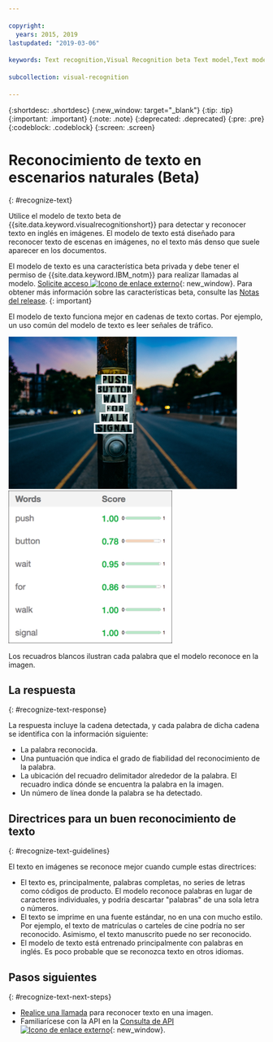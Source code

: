 ```yaml
---

copyright:
  years: 2015, 2019
lastupdated: "2019-03-06"

keywords: Text recognition,Visual Recognition beta Text model,Text model,recognize text

subcollection: visual-recognition

---
```


{:shortdesc: .shortdesc}
{:new_window: target="_blank"}
{:tip: .tip}
{:important: .important}
{:note: .note}
{:deprecated: .deprecated}
{:pre: .pre}
{:codeblock: .codeblock}
{:screen: .screen}

<!-- Link definitions -->

[api-ref-text]: https://{DomainName}/apidocs/visual-recognition/visual-recognition-v3-text

# Reconocimiento de texto en escenarios naturales (Beta)
{: #recognize-text}

Utilice el modelo de texto beta de {{site.data.keyword.visualrecognitionshort}} para detectar y reconocer texto en inglés en imágenes. El modelo de texto está diseñado para reconocer texto de escenas en imágenes, no el texto más denso que suele aparecer en los documentos.

El modelo de texto es una característica beta privada y debe tener el permiso de {{site.data.keyword.IBM_notm}} para realizar llamadas al modelo. [Solicite acceso ![Icono de enlace externo](../../icons/launch-glyph.svg "Icono de enlace externo")](https://datasciencex.typeform.com/to/nU6efl){: new_window}. Para obtener más información sobre las características beta, consulte las [Notas del release](/docs/services/visual-recognition?topic=visual-recognition-release-notes#beta).
{: important}

El modelo de texto funciona mejor en cadenas de texto cortas. Por ejemplo, un uso común del modelo de texto es leer señales de tráfico.

![Señal de tráfico con recuadros delimitadores alrededor de las palabras reconocidas. Foto de Ashim D’Silva en Unsplash](images/walk-signal-detection.png) ![Palabras y niveles de fiabilidad detectados en la imagen de señales de tráfico](images/walk-signal-response.png)

Los recuadros blancos ilustran cada palabra que el modelo reconoce en la imagen.

## La respuesta
{: #recognize-text-response}

La respuesta incluye la cadena detectada, y cada palabra de dicha cadena se identifica con la información siguiente:

- La palabra reconocida.
- Una puntuación que indica el grado de fiabilidad del reconocimiento de la palabra.
- La ubicación del recuadro delimitador alrededor de la palabra. El recuadro indica dónde se encuentra la palabra en la imagen.
- Un número de línea donde la palabra se ha detectado.

## Directrices para un buen reconocimiento de texto
{: #recognize-text-guidelines}

El texto en imágenes se reconoce mejor cuando cumple estas directrices:

- El texto es, principalmente, palabras completas, no series de letras como códigos de producto. El modelo reconoce palabras en lugar de caracteres individuales, y podría descartar "palabras" de una sola letra o números.
- El texto se imprime en una fuente estándar, no en una con mucho estilo. Por ejemplo, el texto de matrículas o carteles de cine podría no ser reconocido. Asimismo, el texto manuscrito puede no ser reconocido.
- El modelo de texto está entrenado principalmente con palabras en inglés. Es poco probable que se reconozca texto en otros idiomas.

## Pasos siguientes
{: #recognize-text-next-steps}

- [Realice una llamada](/docs/services/visual-recognition?topic=visual-recognition-tutorial-recognize-text#tutorial-recognize-text) para reconocer texto en una imagen.
- Familiarícese con la API en la [Consulta de API ![Icono de enlace externo](../../icons/launch-glyph.svg "Icono de enlace externo")][api-ref-text]{: new_window}.
